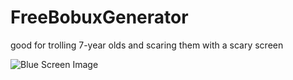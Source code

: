# FreeBobuxGenerator
good for trolling 7-year olds and scaring them with a scary screen

![Blue Screen Image](https://upload.wikimedia.org/wikipedia/commons/thumb/5/56/Bsodwindows10.png/1200px-Bsodwindows10.png)
